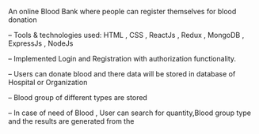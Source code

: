
An online Blood Bank where people can register themselves for blood donation



– Tools & technologies used: HTML , CSS , ReactJs , Redux , MongoDB , ExpressJs , NodeJs

– Implemented Login and Registration with authorization functionality.

– Users can donate blood and there data will be stored in database of Hospital or Organization

– Blood group of different types are stored

– In case of need of Blood , User can search for quantity,Blood group type and the results are generated from the
